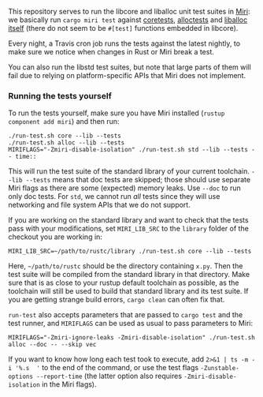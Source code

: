 This repository serves to run the libcore and liballoc unit test suites in [Miri](https://github.com/solson/miri/): we basically run `cargo miri test` against [coretests](https://github.com/rust-lang/rust/tree/master/src/libcore/tests), [alloctests](https://github.com/rust-lang/rust/tree/master/src/liballoc/tests) and [liballoc itself](https://github.com/rust-lang/rust/tree/master/src/liballoc) (there do not seem to be `#[test]` functions embedded in libcore).

Every night, a Travis cron job runs the tests against the latest nightly, to make sure we notice when changes in Rust or Miri break a test.

You can also run the libstd test suites, but note that large parts of them will fail due to relying on platform-specific APIs that Miri does not implement.

### Running the tests yourself

To run the tests yourself, make sure you have Miri installed (`rustup component add miri`) and then run:

```shell
./run-test.sh core --lib --tests
./run-test.sh alloc --lib --tests
MIRIFLAGS="-Zmiri-disable-isolation" ./run-test.sh std --lib --tests -- time::
```

This will run the test suite of the standard library of your current toolchain.
`--lib --tests` means that doc tests are skipped; those should use separate Miri flags as there are some (expected) memory leaks.
Use `--doc` to run only doc tests.
For `std`, we cannot run *all* tests since they will use networking and file system APIs that we do not support.

If you are working on the standard library and want to check that the tests pass with your modifications, set `MIRI_LIB_SRC` to the `library` folder of the checkout you are working in:

```shell
MIRI_LIB_SRC=~/path/to/rustc/library ./run-test.sh core --lib --tests
```

Here, `~/path/to/rustc` should be the directory containing `x.py`.
Then the test suite will be compiled from the standard library in that directory.
Make sure that is as close to your rustup default toolchain as possible, as the toolchain will still be used to build that standard library and its test suite.
If you are getting strange build errors, `cargo clean` can often fix that.

`run-test` also accepts parameters that are passed to `cargo test` and the test runner,
and `MIRIFLAGS` can be used as usual to pass parameters to Miri:

```shell
MIRIFLAGS="-Zmiri-ignore-leaks -Zmiri-disable-isolation" ./run-test.sh alloc --doc -- --skip vec
```

If you want to know how long each test took to execute, add `2>&1 | ts -m -i '%.s  '` to the end of the command,
or use the test flags `-Zunstable-options --report-time` (the latter option also requires `-Zmiri-disable-isolation` in the Miri flags).
